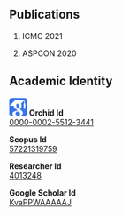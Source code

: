 ## Publications

1. ICMC 2021

2. ASPCON 2020

## Academic Identity

![](https://github.com/kiranpurohit/Publications/blob/main/Images/google_scholar.png) **Orchid Id <br />** [0000-0002-5512-3441](https://orcid.org/0000-0002-5512-3441)

**Scopus Id  <br />** [57221319759](https://www.scopus.com/authid/detail.uri?authorId=57221319759)

**Researcher Id  <br />** [4013248](https://publons.com/researcher/4013248/kiran-purohit/)

**Google Scholar Id  <br />** [KvaPPWAAAAAJ](https://scholar.google.com/citations?user=KvaPPWAAAAAJ&hl=en)



